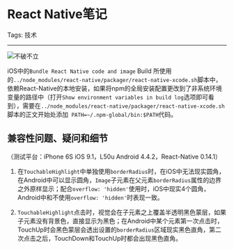 # React Native笔记

Tags: 技术

---

![不破不立](media/without-destroying-the-old-one-cannot-build-the-new.jpg)

iOS中的`Bundle React Native code and image` Build 所使用的`../node_modules/react-native/packager/react-native-xcode.sh`脚本中，依赖React-Native的本地安装，如果将npm的全局安装配置更改到了非系统环境变量的路径中（打开`Show environment variables in build log`选项即可看到），需要在`../node_modules/react-native/packager/react-native-xcode.sh`脚本的正文开始处添加` PATH=~/.npm-global/bin:$PATH`代码。


## 兼容性问题、疑问和细节
（测试平台：iPhone 6S iOS 9.1，L50u Android 4.4.2，React-Native 0.14.1）

1. 在`TouchableHighlight`中单独使用`borderRadius`时，在iOS中无法现实圆角，在Android中可以显示圆角，`Image`子元素在父元素`borderRadius`属性的边界之外原样显示；配合`overflow: 'hidden'`使用时，iOS中现实4个圆角，Android中和不使用`overflow: 'hidden'`时表现一致。 
 
2. `TouchableHighlight`点击时，视觉会在子元素之上覆盖半透明黑色蒙层，如果子元素没有背景色，直接显示为黑色；在Android中某个元素第一次点击时，TouchUp时会黑色蒙层会透出设置的`borderRadius`区域现实黑色直角，第二次点击之后，TouchDown和TouchUp时都会出现黑色直角。

